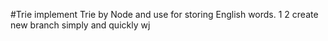 #Trie
implement Trie by Node and use for storing English words.
1
2
create new branch simply and quickly
wj
